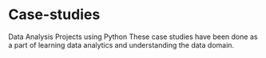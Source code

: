 # Case-studies
Data Analysis Projects using Python
These case studies have been done as a part of learning data analytics and understanding the data domain.
